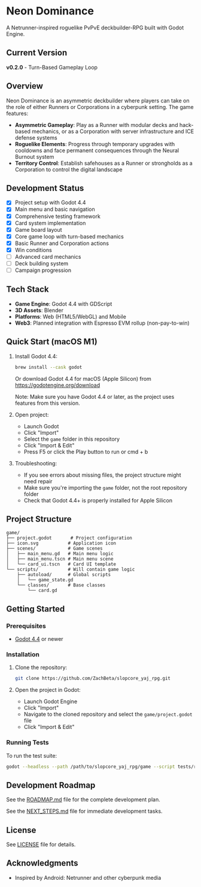 # Neon Dominance

A Netrunner-inspired roguelike PvPvE deckbuilder-RPG built with Godot Engine.

## Current Version

**v0.2.0** - Turn-Based Gameplay Loop

## Overview

Neon Dominance is an asymmetric deckbuilder where players can take on the role of either Runners or Corporations in a cyberpunk setting. The game features:

- **Asymmetric Gameplay**: Play as a Runner with modular decks and hack-based mechanics, or as a Corporation with server infrastructure and ICE defense systems
- **Roguelike Elements**: Progress through temporary upgrades with cooldowns and face permanent consequences through the Neural Burnout system
- **Territory Control**: Establish safehouses as a Runner or strongholds as a Corporation to control the digital landscape

## Development Status

- [x] Project setup with Godot 4.4
- [x] Main menu and basic navigation
- [x] Comprehensive testing framework
- [x] Card system implementation
- [x] Game board layout
- [x] Core game loop with turn-based mechanics
- [x] Basic Runner and Corporation actions
- [x] Win conditions
- [ ] Advanced card mechanics
- [ ] Deck building system
- [ ] Campaign progression

## Tech Stack

- **Game Engine**: Godot 4.4 with GDScript
- **3D Assets**: Blender
- **Platforms**: Web (HTML5/WebGL) and Mobile
- **Web3**: Planned integration with Espresso EVM rollup (non-pay-to-win)

## Quick Start (macOS M1)

1. Install Godot 4.4:
   ```bash
   brew install --cask godot
   ```
   Or download Godot 4.4 for macOS (Apple Silicon) from https://godotengine.org/download
   
   Note: Make sure you have Godot 4.4 or later, as the project uses features from this version.

2. Open project:
   - Launch Godot
   - Click "Import"
   - Select the `game` folder in this repository
   - Click "Import & Edit"
   - Press F5 or click the Play button to run or cmd + b

3. Troubleshooting:
   - If you see errors about missing files, the project structure might need repair
   - Make sure you're importing the `game` folder, not the root repository folder
   - Check that Godot 4.4+ is properly installed for Apple Silicon

## Project Structure

```
game/
├── project.godot       # Project configuration
├── icon.svg           # Application icon
├── scenes/            # Game scenes
│   ├── main_menu.gd   # Main menu logic
│   ├── main_menu.tscn # Main menu scene
│   └── card_ui.tscn   # Card UI template
└── scripts/           # Will contain game logic
    ├── autoload/      # Global scripts
    │   └── game_state.gd
    └── classes/       # Base classes
        └── card.gd
```

## Getting Started

### Prerequisites

- [Godot 4.4](https://godotengine.org/download) or newer

### Installation

1. Clone the repository:
   ```bash
   git clone https://github.com/ZachBeta/slopcore_yaj_rpg.git
   ```

2. Open the project in Godot:
   - Launch Godot Engine
   - Click "Import"
   - Navigate to the cloned repository and select the `game/project.godot` file
   - Click "Import & Edit"

### Running Tests

To run the test suite:

```bash
godot --headless --path /path/to/slopcore_yaj_rpg/game --script tests/run_tests.gd
```

## Development Roadmap

See the [ROADMAP.md](docs/ROADMAP.md) file for the complete development plan.

See the [NEXT_STEPS.md](docs/NEXT_STEPS.md) file for immediate development tasks.

## License

See [LICENSE](LICENSE) file for details.

## Acknowledgments

- Inspired by Android: Netrunner and other cyberpunk media
